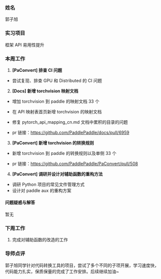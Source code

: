 ### 姓名

郭子旭

### 实习项目

框架 API 易用性提升

### 本周工作

1. **[PaConvert] 排查 CI 问题**

- 尝试复现、排查 GPU 和 Distributed 的 CI 问题

2. **[Docs] 新增 torchvision 映射文档**

- 增加 torchvision 到 paddle 的映射文档 33 个
- 在 API 映射表首页新增 torchvision 的映射文档
- 修复 pytorch_api_mapping_cn.md 文档中累积的目录的问题

- pr 链接：https://github.com/PaddlePaddle/docs/pull/6959

3. **[PaConvert] 新增 torchvision 的转换规则**

- 新增 torchvision 到 paddle 的转换规则以及单侧 33 个

- pr 链接：https://github.com/PaddlePaddle/PaConvert/pull/508

4. **[PaConvert] 调研并设计对辅助函数的重构方法**

- 调研 Python 项目的常见文件管理方式
- 设计对 paddle aux 的重构方案

#### 问题疑惑与解答

暂无

### 下周工作

1. 完成对辅助函数的改造的工作

### 导师点评
郭子旭同学针对代码转换工具的项目，尝试了多个不同的子项开展，学习速度快，代码能力扎实，保质保量的完成了工作安排。后续继续加油~